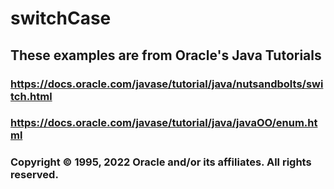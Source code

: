 # switchCase
## These examples are from Oracle's Java Tutorials
### https://docs.oracle.com/javase/tutorial/java/nutsandbolts/switch.html
### https://docs.oracle.com/javase/tutorial/java/javaOO/enum.html
### Copyright © 1995, 2022 Oracle and/or its affiliates. All rights reserved.
